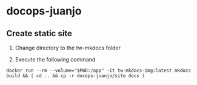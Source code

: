 # docops-juanjo

## Create static site
1. Change directory to the tw-mkdocs folder

2. Execute the following command
```
docker run --rm --volume="$PWD:/app" -it tw-mkdocs-img:latest mkdocs build && ( cd .. && cp -r docops-juanjo/site docs )
```
